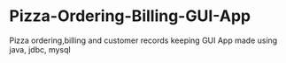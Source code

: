 # Pizza-Ordering-Billing-GUI-App
Pizza ordering,billing and customer records keeping GUI App
made using java, jdbc, mysql
